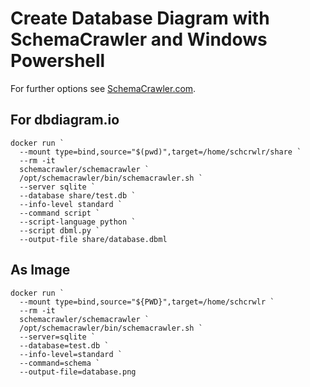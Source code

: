 # Create Database Diagram with SchemaCrawler and Windows Powershell

For further options see [SchemaCrawler.com](https://www.schemacrawler.com/diagramming.html).

## For dbdiagram.io

```
docker run `
  --mount type=bind,source="$(pwd)",target=/home/schcrwlr/share `
  --rm -it `
  schemacrawler/schemacrawler `
  /opt/schemacrawler/bin/schemacrawler.sh `
  --server sqlite `
  --database share/test.db `
  --info-level standard `
  --command script `
  --script-language python `
  --script dbml.py `
  --output-file share/database.dbml
```

## As Image

```
docker run `
  --mount type=bind,source="${PWD}",target=/home/schcrwlr `
  --rm -it `
  schemacrawler/schemacrawler `
  /opt/schemacrawler/bin/schemacrawler.sh `
  --server=sqlite `
  --database=test.db `
  --info-level=standard `
  --command=schema `
  --output-file=database.png
```
